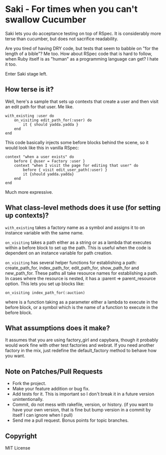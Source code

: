 # Saki - For times when you can't swallow Cucumber

Saki lets you do acceptance testing on top of RSpec.  It is considerably more terse than cucumber, but does not sacrifice readability.

Are you tired of having DRY code, but tests that seem to babble on "for the length of a bible"?  Me too.  How about RSpec code that is hard to follow, when Ruby itself is as "human" as a programming language can get?  I hate it too.

Enter Saki stage left.

## How terse is it?

Well, here's a sample that sets up contexts that create a user and then visit an edit path for that user.  Me like.

	with_existing :user do
		on_visiting edit_path_for(:user) do
			it { should yadda.yadda }
		end
	end

This code basically injects some before blocks behind the scene, so it would look like this in vanilla RSpec:

	context "when a user exists" do
		before { @user = Factory :user }
		context "when I visit the page for editing that user" do
			before { visit edit_user_path(:user) }
    		it {should yadda.yadda}
  		end
	end

Much more expressive.

## What class-level methods does it use (for setting up contexts)?

`with_existing` takes a factory name as a symbol and assigns it to on instance variable with the same name.

`on_visiting` takes a path either as a string or as a lambda that executes within a before block to set up the path.  This is useful when the code is dependent on an instance variable for path creation.

`on_visiting` has several helper functions for establishing a path: create_path_for, index_path_for, edit_path_for, show_path_for and new_path_for.  These paths all take resource names for establishing a path.  In cases where the resource is nested, it has a :parent => parent_resource option.  This lets you set up blocks like:

    on_visiting index_path_for(:auction)

where is a function taking as a parameter either a lambda to execute in the before block, or a symbol which is the name of a function to execute in the before block.

## What assumptions does it make?  

It assumes that you are using factory_girl and capybara, though it probably would work fine with other test factories and webrat.  If you need another factory in the mix, just redefine the default_factory method to behave how you want.

## Note on Patches/Pull Requests
 
* Fork the project.
* Make your feature addition or bug fix.
* Add tests for it. This is important so I don't break it in a
  future version unintentionally.
* Commit, do not mess with rakefile, version, or history.
  (if you want to have your own version, that is fine but bump version in a commit by itself I can ignore when I pull)
* Send me a pull request. Bonus points for topic branches.

## Copyright

MIT License

